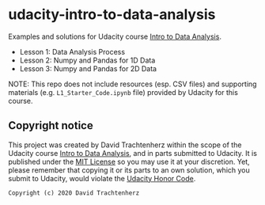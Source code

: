 # udacity-intro-to-data-analysis
Examples and solutions for Udacity course 
[Intro to Data Analysis](https://www.udacity.com/course/intro-to-data-analysis--ud170).


- Lesson 1: Data Analysis Process
- Lesson 2: Numpy and Pandas for 1D Data
- Lesson 3: Numpy and Pandas for 2D Data

NOTE: This repo does not include resources (esp. CSV files) 
and supporting materials (e.g. `L1_Starter_Code.ipynb` file) provided by Udacity for this course. 
 
## Copyright notice

This project was created by David Trachtenherz within the scope of the Udacity course
[Intro to Data Analysis](https://www.udacity.com/course/intro-to-data-analysis--ud170), 
and in parts submitted to Udacity.
It is published under the [MIT License](https://opensource.org/licenses/MIT) so you may use it at your discretion. 
Yet, please remember that copying it or its parts to an own solution, which you submit to Udacity, 
would violate the [Udacity Honor Code](https://www.udacity.com/legal/en-eu/honor-code).

```
Copyright (c) 2020 David Trachtenherz
```